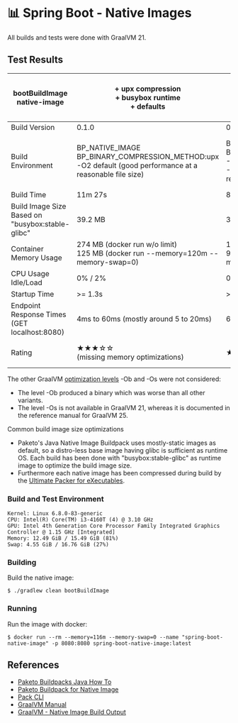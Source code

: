 
# 📊 Spring Boot - Native Images 
All builds and tests were done with GraalVM 21.

## Test Results
| bootBuildImage native-image                                 | + upx compression<br> + busybox runtime<br> + defaults                                                          | + upx compression<br> + busybox runtime<br> + mem optimizations<br> + default optimizations                                   | + upx compression<br> + busybox runtime<br> + mem optimizations<br>+ aggressive optimizations       | + upx compression<br> + busybox runtime<br> + mem optimizations<br>+ trade-off optimizations                                       | + upx compression<br> + busybox runtime<br> + mem optimizations<br> + default optimizations<br> + parallel gc                                          |
|-------------------------------------------------------------|-----------------------------------------------------------------------------------------------------------------|-------------------------------------------------------------------------------------------------------------------------------|-----------------------------------------------------------------------------------------------------|------------------------------------------------------------------------------------------------------------------------------------|--------------------------------------------------------------------------------------------------------------------------------------------------------|
| Build Version                                               | 0.1.0                                                                                                           | 0.3.0                                                                                                                         | 0.4.0                                                                                               | 0.5.0                                                                                                                              | 0.6.0                                                                                                                                                  |
| Build Environment                                           | BP_NATIVE_IMAGE<br>BP_BINARY_COMPRESSION_METHOD:upx<br>-O2 default (good performance at a reasonable file size) | BP_NATIVE_IMAGE<br>BP_BINARY_COMPRESSION_METHOD:upx<br>-R:MaxHeapSize=48m<br>-O2 default (good performance at a reasonable file size) | BP_NATIVE_IMAGE<br>BP_BINARY_COMPRESSION_METHOD:upx<br>-R:MaxHeapSize=48m<br>-O3 (best performance) | BP_NATIVE_IMAGE<br>BP_BINARY_COMPRESSION_METHOD:upx<br>-R:MaxHeapSize=48m<br>-O1 (trades performance for file size and build time) | BP_NATIVE_IMAGE<br>BP_BINARY_COMPRESSION_METHOD:upx<br>-R:MaxHeapSize=48m<br>-O2 default (good performance at a reasonable file size)<br> -gc=parallel | 
| Build Time                                                  | 11m 27s                                                                                                         | 8m 36s                                                                                                                        | 12m 29s                                                                                             | 11m 11s                                                                                                                            | 11m 9s                                                                                                                                                 |
| Build Image Size<br>Based on "busybox:stable-glibc"         | 39.2 MB                                                                                                         | 39.3 MB                                                                                                                       | 39.3 MB                                                                                             | 39.3 MB                                                                                                                            | 39.4 MB                                                                                                                                                |
| Container Memory Usage                                      | 274 MB (docker run w/o limit)<br>125 MB (docker run --memory=120m --memory-swap=0)                              | 197 MB (docker run w/o limit)<br> 90 MB (docker run --memory=116m --memory-swap=0)                                            | 203 MB (docker run w/o limit)<br> 88 MB (docker run --memory=116m --memory-swap=0)                  | 203 MB (docker run w/o limit)<br> 91 MB (docker run --memory=116m --memory-swap=0)                                                 | 199 MB (docker run w/o limit)<br> 90 MB (docker run --memory=116m --memory-swap=0)                                                                     | 
| CPU Usage Idle/Load                                         | 0% / 2%                                                                                                         | 0% / 2%                                                                                                                       | 0% / 20%                                                                                            | 0% / 12%                                                                                                                           | 0.2 % / mostly under 1%, seldom peaks to 18 %                                                                                                          | 
| Startup Time | \>= 1.3s                                                                                                        | \>= 1.3s                                                                                                                      | \>= 1.3s                                                                                            | \>= 1.3s                                                                                                                           | \>= 1.1s                                                                                                                                               |
| Endpoint Response Times<br>(GET localhost:8080)             | 4ms to 60ms  (mostly around 5 to 20ms)                                                                          | 6ms to 150ms  (mostly around 5 to 30ms)                                                                                       | 5ms to 170ms  (mostly around 5 to 30ms)                                                             | 4ms to 150ms  (mostly around 8 to 40ms)                                                                                            | mostly 1ms - 9 ms, sometimes > 10 ms, seldom peaks over 100ms                                                                                          | 
| Rating                                                      | ★★★☆☆<br>(missing memory optimizations)                                                                        | ★★★★☆                                                                                                                         | ★★★☆☆<br>(optimizations not as good as expected, long build time)                                  | ★★★☆☆                                                                                                                                    | ★★★★★<br>(best response times)                                                                                                                        |


The other GraalVM [optimization levels](https://www.graalvm.org/jdk25/reference-manual/native-image/optimizations-and-performance/) -Ob and -Os were not considered:
- The level -Ob produced a binary which was worse than all other variants.
- The level -Os is not available in GraalVM 21, whereas it is documented in the reference manual for GraalVM 25.<br>

Common build image size optimizations
* Paketo's Java Native Image Buildpack uses mostly-static images as default, so a distro-less base image having glibc is sufficient as runtime OS. Each build has been done with "busybox:stable-glibc" as runtime image to optimize the build image size.
* Furthermore each native image has been compressed during build by the [Ultimate Packer for eXecutables](https://upx.github.io/).

### Build and Test Environment
`Kernel: Linux 6.8.0-83-generic`<br>
`CPU: Intel(R) Core(TM) i3-4160T (4) @ 3.10 GHz`<br>
`GPU: Intel 4th Generation Core Processor Family Integrated Graphics Controller @ 1.15 GHz [Integrated]`<br>
`Memory: 12.49 GiB / 15.49 GiB (81%)`<br>
`Swap: 4.55 GiB / 16.76 GiB (27%)`<br>

### Building
Build the native image:
```
$ ./gradlew clean bootBuildImage
```

### Running
Run the image with docker:
```
$ docker run --rm --memory=116m --memory-swap=0 --name "spring-boot-native-image" -p 8080:8080 spring-boot-native-image:latest
```

## References
* [Paketo Buildpacks Java How To](https://paketo.io/docs/howto/java/)
* [Paketo Buildpack for Native Image](https://github.com/paketo-buildpacks/native-image)
* [Pack CLI](https://buildpacks.io/docs/for-platform-operators/how-to/integrate-ci/pack/)
* [GraalVM Manual](https://www.graalvm.org/latest/reference-manual/)
* [GraalVM - Native Image Build Output](https://github.com/oracle/graal/blob/master/docs/reference-manual/native-image/BuildOutput.md)
